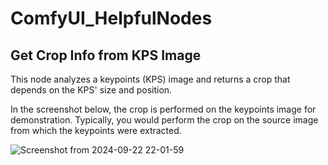 # ComfyUI_HelpfulNodes

## Get Crop Info from KPS Image

This node analyzes a keypoints (KPS) image and returns a crop that depends on the KPS' size and position.

In the screenshot below, the crop is performed on the keypoints image for demonstration. Typically, you would perform the crop on the source image from which the keypoints were extracted.

![Screenshot from 2024-09-22 22-01-59](https://github.com/user-attachments/assets/457caadb-994c-4f4c-ad38-24b17a53803e)
